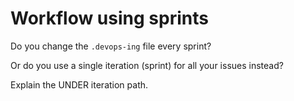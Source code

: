# Workflow using sprints

Do you change the `.devops-ing` file every sprint?

Or do you use a single iteration (sprint) for all your issues instead?

Explain the UNDER iteration path.